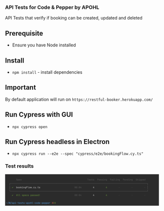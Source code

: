 ### API Tests for Code & Pepper by APOHL

API Tests that verify if booking can be created, updated and deleted 

## Prerequisite

- Ensure you have Node installed

## Install

- `npm install` - install dependencies

## Important

By default application will run on `https://restful-booker.herokuapp.com/`

## Run Cypress with GUI

- `npx cypress open`

## Run Cypress headless in Electron

- `npx cypress run --e2e --spec "cypress/e2e/bookingFlow.cy.ts"`

### Test results

![Screenshot.png](Screenshot.png)
